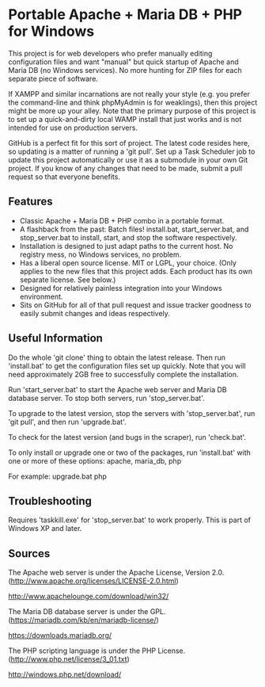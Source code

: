 Portable Apache + Maria DB + PHP for Windows
============================================

This project is for web developers who prefer manually editing configuration files and want "manual" but quick startup of Apache and Maria DB (no Windows services).  No more hunting for ZIP files for each separate piece of software.

If XAMPP and similar incarnations are not really your style (e.g. you prefer the command-line and think phpMyAdmin is for weaklings), then this project might be more up your alley.  Note that the primary purpose of this project is to set up a quick-and-dirty local WAMP install that just works and is not intended for use on production servers.

GitHub is a perfect fit for this sort of project.  The latest code resides here, so updating is a matter of running a 'git pull'.  Set up a Task Scheduler job to update this project automatically or use it as a submodule in your own Git project.  If you know of any changes that need to be made, submit a pull request so that everyone benefits.

Features
--------

* Classic Apache + Maria DB + PHP combo in a portable format.
* A flashback from the past:  Batch files!  install.bat, start_server.bat, and stop_server.bat to install, start, and stop the software respectively.
* Installation is designed to just adapt paths to the current host.  No registry mess, no Windows services, no problem.
* Has a liberal open source license.  MIT or LGPL, your choice.  (Only applies to the new files that this project adds.  Each product has its own separate license.  See below.)
* Designed for relatively painless integration into your Windows environment.
* Sits on GitHub for all of that pull request and issue tracker goodness to easily submit changes and ideas respectively.

Useful Information
------------------

Do the whole 'git clone' thing to obtain the latest release.  Then run 'install.bat' to get the configuration files set up quickly.  Note that you will need approximately 2GB free to successfully complete the installation.

Run 'start_server.bat' to start the Apache web server and Maria DB database server.  To stop both servers, run 'stop_server.bat'.

To upgrade to the latest version, stop the servers with 'stop_server.bat', run 'git pull', and then run 'upgrade.bat'.

To check for the latest version (and bugs in the scraper), run 'check.bat'.

To only install or upgrade one or two of the packages, run 'install.bat' with one or more of these options:  apache, maria_db, php

For example:  upgrade.bat php

Troubleshooting
---------------

Requires 'taskkill.exe' for 'stop_server.bat' to work properly.  This is part of Windows XP and later.

Sources
-------

The Apache web server is under the Apache License, Version 2.0.  (http://www.apache.org/licenses/LICENSE-2.0.html)

http://www.apachelounge.com/download/win32/

The Maria DB database server is under the GPL.  (https://mariadb.com/kb/en/mariadb-license/)

https://downloads.mariadb.org/

The PHP scripting language is under the PHP License.  (http://www.php.net/license/3_01.txt)

http://windows.php.net/download/
